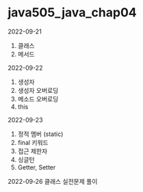 # java505_java_chap04

2022-09-21
1. 클래스
2. 메서드


2022-09-22
1. 생성자
2. 생성자 오버로딩
3. 메소드 오버로딩
4. this


2022-09-23
1. 정적 멤버 (static)
2. final 키워드
3. 접근 제한자
4. 싱글턴
5. Getter, Setter


2022-09-26
클래스 실전문제 풀이
